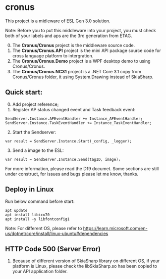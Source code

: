 # cronus
This project is a midleware of ESL Gen 3.0 solution.

Note: Before you to put this middleware into your project, you must check both of your labels and aps are the 3rd generation from ETAG.

0. The **Cronus/Cronus** project is the middleware source code.
1. The **Cronus/Cronus.API** project is the mini API package source code for cross language platform to intergration.
2. The **Cronus/Cronus.Demo** project is a WPF desktop demo to using Cronus/Cronus.
3. The **Cronus/Cronus.NC31** project is a .NET Core 3.1 copy from Cronus/Cronus folder, it using System.Drawing instead of SkiaSharp.

## Quick start:
0. Add project reference;
1. Register AP status changed event and Task feedback event:
```
SendServer.Instance.APEventHandler += Instance_APEventHandler;
SendServer.Instance.TaskEventHandler += Instance_TaskEventHandler;
```
2. Start the Sendserver:
```
var result = SendServer.Instance.Start(_config, _logger);
```
3. Send a image to the ESL:
```
var result = SendServer.Instance.Send(tagID, image);
```

For more information, please read the D19 documet.
Some sections are still under construct, for issues and bugs please let me know, thanks.

## Deploy in Linux
Run below command before start:
```
apt update
apt install libicu70
apt install -y libfontconfig1
```
Note: For different OS, please refer to https://learn.microsoft.com/en-us/dotnet/core/install/linux-ubuntu#dependencies

## HTTP Code 500 (Server Error)
1. Because of different version of SkiaSharp library on different OS, if your platform is Linux, please check the libSkiaSharp.so has been copied to your API application folder.
